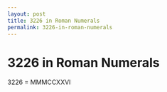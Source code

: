 ```yaml
---
layout: post
title: 3226 in Roman Numerals
permalink: 3226-in-roman-numerals
---
```


# 3226 in Roman Numerals

3226 = MMMCCXXVI
